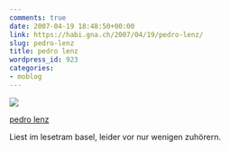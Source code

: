 ```yaml
---
comments: true
date: 2007-04-19 18:48:50+00:00
link: https://habi.gna.ch/2007/04/19/pedro-lenz/
slug: pedro-lenz
title: pedro lenz
wordpress_id: 923
categories:
- moblog
---
```



 [![](https://static.flickr.com/222/465329806_c988be414f_m.jpg)](https://www.flickr.com/photos/habi/465329806/)
   

 
  [pedro lenz](https://www.flickr.com/photos/habi/465329806/)
    

 



Liest im lesetram basel, leider vor nur wenigen zuhörern.
  

